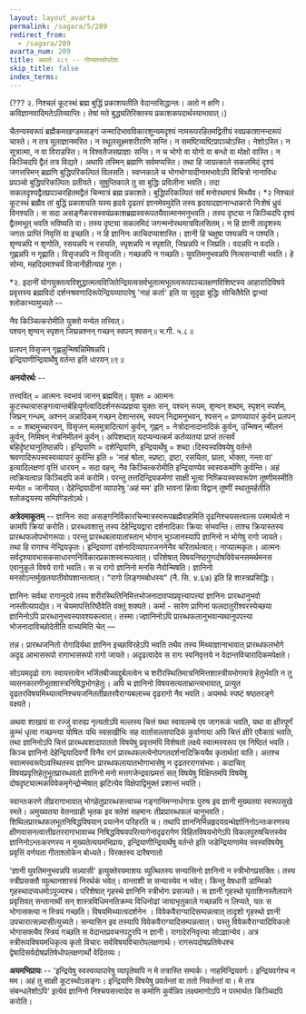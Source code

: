 ```yaml
---
layout: layout_avarta
permalink: /sagara/5/289
redirect_from:
  - /sagara/289
avarta_num: 289
title: आवर्तः २८९ -- गोप्यतत्त्वोपदेशः
skip_title: false
index_terms: 
---
```


(??? २. निश्चलं कूटस्थं ब्रह्म बुद्धिं प्रकाशयतीति वेदान्तसिद्धान्तः। अतो न क्षणि। कविज्ञानवादिमतेऽतिव्याप्तिः। तेषां मते बुद्ध्यतिरिक्तस्य प्रकाशकपदार्थस्याभावात्।)

चैतन्यस्वरूपं ब्रह्मैकमखण्डमसङ्गं
जन्मादिभावविकारशून्यमदृश्यं नामरूपरहितमद्वितीयं स्वप्रकाशानन्दरूपं चास्ते।
न तत्र मूलाज्ञानमस्ति। न स्थूलसूक्ष्मशरीराणि सन्ति। न समष्टिव्यष्टिप्रपञ्चोऽस्ति। नेशोऽस्ति। न सूत्रात्मा, न वा विराडस्ति। न विश्वतैजसप्राज्ञाः सन्ति। न च भोगो वा योगो वा बन्धो वा मोक्षो वास्ति। न
किञ्चिदपि द्वैतं तत्र विद्यते। अथापि तस्मिन् ब्रह्मणि सर्वमप्यस्ति। तथा हि
जाग्रत्काले सकलमिदं दृश्यं जगत्तस्मिन् ब्रह्मणि बुद्धिपरिकल्पितं विलसति।
स्वप्नकाले च भोगभोग्यादीनामभावेऽपि विचित्रो नानाविधः प्रपञ्चो बुद्धिपरिकल्पितः प्रतीयते। सुषुप्तिकाले तु सा बुद्धिः प्रविलीना भवति। तदा
सकलदृश्यद्वैतप्रपञ्चरहितमद्वैतं चिन्मात्रं ब्रह्म प्रकाशते। बुद्धिपरिकल्पितं सर्वं
मनोरथमात्रं मिथ्यैव। *२ निश्चलं कूटस्थं ब्रह्मैव तां बुद्धिं प्रकाशयति
यस्य हृदये दृढतरं ज्ञानमेवमुदेति तस्य हृदयादज्ञानान्धाकारो निःशेषं ध्रुवं विनश्यति। स सदा असङ्गैकरसस्वयंप्रकाशब्रह्मस्वरूपतयैवात्मानमनुभवति।
तस्य दृष्ट्या न किञ्चिदपि दृश्यं द्वैतमभूत् भवति भविष्यति वा। तस्य दृष्ट्या
सकलमिदं जगन्मनोरथमात्रविलसितम्। न हि ज्ञानी तादृशस्य जगतः प्राप्तिं
निवृत्तिं वा इच्छति। न हि ज्ञानिनः काचिदप्याशास्ति। ज्ञानी हि चक्षुषा
पश्यन्नपि न पश्यति। शृण्वन्नपि न शृणोति, रसयन्नपि न रसयति, स्पृशन्नपि न
स्पृशति, जिघ्रन्नपि न जिघ्रति। वदन्नपि न वदति। गृह्णन्नपि न गृह्णाति। विसृजन्नपि न विसृजति। गच्छन्नपि न गच्छति। युवतिमनुभवन्नपि नित्यसन्यासी
भवति। हे सोम्य, महदिदमाश्चर्यं विजानीहीत्याह गुरुः।


<div class="footnote" markdown="1">
*२. इदानीं योगयुक्तत्वविशुद्धात्मत्वविजितेन्द्रियत्वसर्वभूतात्मभूतत्वरूपपञ्चलक्षणविशिष्टस्य आहारादिविषये प्रवृत्तस्य ब्रह्मविदो दर्शनश्रवणादिरूपेन्द्रियव्यापारेषु 'नाहं
कर्ता' इति या सुदृढा बुद्धिः सोचितैवेति द्वाभ्यां श्लोकाभ्यामुच्यते --

नैव किञ्चित्करोमीति युक्तो मन्येत तत्त्वित्।  
पश्यन् शृण्वन् स्पृशन् जिघ्रन्नश्नन् गच्छन् स्वपन् श्वसन्॥ भ.गी. ५.८॥

प्रलपन् विसृजन् गृह्णन्नुन्मिषन्निमिषन्नपि।  
इन्द्रियाणीन्द्रियार्थेषु वर्तन्त इति धारयन्॥९॥

**अनयोरर्थः** -- 

तत्त्ववित् = आत्मनः स्वभावं जानन् ब्रह्मवित्। युक्तः = 
आत्मनः कूटस्थत्वासङ्गत्वान्तर्बहिःपूर्णत्वादिदर्शनरूपप्रज्ञया युक्तः सन्, पश्यन् रूपम्,
शृण्वन् शब्दम्, स्पृशन् स्पर्शम्, जिघ्रन् गन्धम्, अश्नन् अन्नादिकम् गच्छन् देशान्तरम्,
स्वपन् निद्रामनुभवन्, श्वसन् = प्राणव्यापारं कुर्वन् प्रलपन् = = शब्दमुच्चारयन्,
विसृजन् मलमूत्रादित्यागं कुर्वन्, गृह्णन् =
नेत्रोदानादानादिकं कुर्वन्, उन्मिषन्
न्मीलनं कुर्वन्, निमिषन् नेत्रनिमीलनं कुर्वन्। अपिशब्दात् यदप्यन्यत्कर्म कर्तव्यतया
प्राप्तं तत्सर्वं बहिर्दृष्ट्यानुतिष्ठन्नपि। इन्द्रियाणि = दशेन्द्रियाणि, इन्द्रियार्थेषु = शब्दा।दिस्वस्वविषयेषु वर्तन्ते श्रवणादिरूपस्वस्वव्यापारं कुर्वन्ति इति = 'नाहं श्रोता, स्प्रष्टा,
द्रष्टा, रसयिता, घ्राता, भोक्ता, गन्ता वा' इत्यादिलक्षणां वृत्तिं धारयन् = सदा वहन्,
नैव किञ्चित्करोमीति इन्द्रियाण्येव स्वस्वकर्माणि कुर्वन्ति। अहं त्वक्रियत्वान्न किञ्चिदपि
कर्म करोमि। परन्तु तत्तदिन्द्रियकर्मणां साक्षी भूत्वा निष्क्रियस्वस्वरूपेण तूष्णीमस्मीति
मन्येत =
जानीयात्। देहेन्द्रियादीनां व्यापारेषु 'अहं मम' इति भावनां हित्वा
विद्वान् तूष्णीं स्थातुमर्हतीति श्लोकद्वयस्य सम्पिण्डितोऽर्थः।

**अत्रेदमाकूतम्** -- ज्ञानिनः सदा असङ्गनिर्विकारचिन्मात्रस्वरूपब्रह्मैवाहमिति
दृढनिश्चयसत्त्वात्स परमार्थतो न कामपि क्रियां करोति। प्रारब्धवशात्तु तस्य देहेन्द्रियद्वारा
दर्शनादिकाः क्रियाः संभवन्ति। ताश्च क्रियास्तस्य प्रारब्धफलोपभोगरूपाः। परन्तु
प्रारब्धबलायातांस्तान् भोगान् भुञ्जानस्यापि ज्ञानिनो न भोगेषु रागो जायते। तथा हि
रागश्च नेन्द्रियकृतः। इन्द्रियाणां दर्शनादिव्यापारजननेनैव चरितार्थत्वात्।
नाप्यात्मकृतः। आत्मनः सर्वदृश्यावभासकसाधारणनिर्विकारप्रकाशस्वरूपत्वात्।
परिशेषात् विषयनिष्ठगुणदोषविवेचनसमर्थमनस एवानुकूले विषये रागो भवति। स
च रागो ज्ञानिनो मनसि नैवोन्मिषति। ज्ञानिनो मनसोऽन्तर्मुखतयातीवोपशान्तत्वात्।
"रागो लिङ्गमबोधस्य" (नै. सि. ४.६७) इति हि शास्त्रप्रसिद्धिः।

ज्ञानिनः सर्वथा रागानुदये तस्य शरीरस्थितिनिमित्तभोजनादावप्यप्रवृत्त्यापत्त्यां
ज्ञानिनः प्रारब्धानुभवो नास्तीत्यापद्येत। न चेयमापत्तिरिष्ठैवेति वक्तुं शक्यते। कर्मा -
सारेण प्राणिनां फलदातुरीश्वरस्येच्छया ज्ञानिनोऽपि प्रारब्धानुभवस्यावश्यकत्वात्। तस्मा।ज्ज्ञानिनोऽपि प्रारब्धफलानुभवान्यथानुपपत्त्या भोजनादाविच्छोदेतीति वाच्यमिति चेत् —

तन्न। प्रारब्धजनितो रोगादिर्यथा ज्ञानिन इच्छाविरहेऽपि भवति तथैव तस्य
मिथ्याज्ञानाभावात् प्रारब्धफलभोगे अदृढ आभासरूपो रागाभासरूपो रागो जायते।
अदृढत्वादेव स रागः स्वनिवृत्तये न वेदान्तविचारादिकमपेक्षते।

सोऽयमदृढो रागः स्वायत्तत्वेन भर्जितबीजवद्दुर्बलत्वेन च शरीरस्थितिमात्रनिमित्तशास्त्रीयभोगमात्रे हेतुर्भवति न तु व्यसनकारणीभूतशास्त्रनिषिद्धभोगहेतुः। अपि च
ज्ञानिनो विषयसत्यताभ्रान्त्यभावात्, प्रत्युत दृढतरविषयमिथ्यात्वनिश्चयजनिततीव्रतरवैराग्यबलाच्च दृढरागो नैव भवति। अयमर्थः स्पष्टं षष्ठतरङ्गे वक्ष्यते।

अथवा शाखाग्रं वा रज्जुं वारुह्य नृत्यतोऽपि मल्लस्य चित्तं यथा स्वावलम्बे एव
जागरूकं भवति, यथा वा क्षीरपूर्णं कुम्भं धृत्वा गच्छन्त्या योषितः पथि स्वसखीभिः
सह वार्तासल्लापादिकं कुर्वाणाया अपि चित्तं क्षीरे एवैकाग्रं भवति, तथा ज्ञानिनोऽपि चित्तं
प्रारब्धवशादापाततो विषयेषु प्रवृत्तमपि विशेषतो लक्ष्ये स्वात्मस्वरूप एव
निष्ठितं भवति। किञ्च ज्ञानिनो देहेन्द्रियादिवर्गो विनैव रागं प्रारब्धफलत्वेनोपगतदर्शनादिक्रिययैव कृतार्थतां याति। अतश्च स्वात्मस्वरूपेऽवस्थितस्य ज्ञानिनः प्रारब्धफलायातभोगाभासेषु न दृढतररागसंभवः। कदाचित् विषयप्रवृत्तिहेतुभूतप्रारब्धवतो ज्ञानिनो
मनो मत्तगजेन्द्रवत्प्रमत्तं सत् विषयेषु विक्षिप्तमपि विषयेषु दोषदृष्ट्यात्मकविवेकमृगेन्द्रोन्मेषात् झटित्येव विक्षेपाद्विमुक्तं प्रशान्तं भवति।

स्वान्तःकरणे तीव्ररागाभावात् भोगहेतुप्रारब्धसत्त्वाच्च गङ्गानिमग्नार्धगात्रः पुरुष
इव ज्ञानी मुख्यतया स्वरूपसुखे रमते। अमुख्यतया वेतनग्राही भृतक इव क्लेशं सहमानः
तीव्रप्रारब्धफलं चानुभवति। शिथिलप्रारब्धफलभूतनिषिद्धविषयान् प्रयत्नेन परिहरति
च। तथापि ज्ञाननिर्भिन्नहृदयग्रन्थेर्ज्ञानिनोऽन्तःकरणस्य क्षीणवासनत्वात्तीव्रतररागाभावाच्च
निषिद्धविषयपरित्यागेनादृढरागेण विहितविषयभोगेऽपि विकलपुरुषचित्तस्येव ज्ञानिनोऽन्तःकरणस्य न मुख्यतेत्ययमभिप्रायः, इन्द्रियाणीन्द्रियार्थेषु वर्तन्ते इति जडेन्द्रियाणामेव
स्वस्वविषयेषु प्रवृत्तिं वर्णयता गीताश्लोकेन बोध्यते।
विरक्तस्य दारैषणातो

'ज्ञानी युवतिमनुभवन्नपि सन्न्यासी' इत्युक्तेरयमाशयः
व्युत्थितस्य सन्यासिनो ज्ञानिनो न स्त्रीभोगप्रसक्तिः। तस्य स्त्रीप्रसक्तौ व्युत्थानशास्त्रं
निरर्थकं भवेत्। वान्ताशी स सन्यास्येव न भवेत्। किन्तु वेषधारी डाम्भिको गृहस्थादप्यधमोऽपूज्यश्च। परिशेषात् गृहस्थे ज्ञानिनि स्त्रीभोगः प्रसज्यते। स ज्ञानी गृहस्थो घृताशिनस्तैलपाने प्रवृत्तिवत् सन्तानार्थी सन् शास्त्रविधिमनतिक्रम्य विधिनोढां जायाभृतुकाले
गच्छन्नपि न लिप्यते, यतः स भोगासक्त्या न स्त्रियं गच्छति। विषयमिथ्यात्वदर्शनेन
। विवेकवैराग्यादिसम्पन्नत्वात् तादृशो गृहस्थो ज्ञानी उपचारात्सन्न्यासीत्युच्यते। सन्यासिन
इव तस्यापि विवेकवैराग्यादिसम्पन्नत्वात्। यस्तु विवेकवैराग्यादिविकलो भोगासक्त्यैव स्त्रियं
गच्छति स वेदान्तप्रवचनपटुरपि न ज्ञानी। रागादेरनिवृत्त्या सोऽज्ञान्येव। अत्र स्त्रीरूपविषयमधिकृत्य कृतो विचारः सर्वविषयविचारोपलक्षणार्थः। रागरूपदोषप्रतिषेधश्च द्वेषादिसर्वदोषप्रतिषेधोपलक्षणार्थो वेदितव्यः।

**अयमभिप्रायः** -- 'इन्द्रियेषु स्वस्वव्यापारेषु व्यापृतेष्वपि न मे तत्रास्ति सम्पर्कः।
नाहमिन्द्रियवर्गः। इन्द्रियवर्गश्च न मम। अहं तु साक्षी कूटस्थोऽसङ्गः। इन्द्रियाणि
विषयेषु प्रवर्तन्तां वा ततो निवर्तन्तां वा। मे तत्र संबन्धलेशोऽपि' इत्येवं ज्ञानिनो
निश्चयसत्त्वादेव स कर्माणि कुर्वन्निव लक्ष्यमाणोऽपि न परमार्थतः किञ्चिदपि करोति।
</div>
